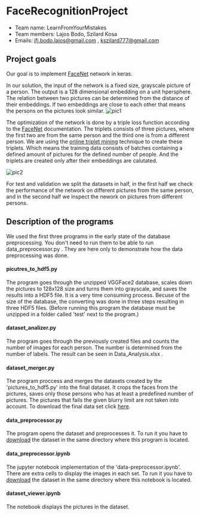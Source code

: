# FaceRecognitionProject
- Team name: LearnFromYourMistakes
- Team members: Lajos Bodo, Szilard Kosa
- Emails: ifj.bodo.lajos@gmail.com , kszilard777@gmail.com

## Project goals

Our goal is to implement [FaceNet](https://arxiv.org/abs/1503.03832) network in keras. 

In our solution, the input of the network is a fixed size, grayscale picture of a person. The output is a 128 dimensional embedding on a unit hpersphere. The relation between two pictures can be determined from the distance of their embeddings. If two embeddings are close to each other that means the persons on the pictures look similar.
![pic1](https://encrypted-tbn0.gstatic.com/images?q=tbn:ANd9GcR2i21SzZWa41AQRl8W64vmcFJ6RknloSflSkN-DtYxtMAWoFSN)

The optimization of the network is done by a triple loss function according to the [FaceNet](https://arxiv.org/abs/1503.03832) documentation. The triplets consists of three pictures, where the first two are from the same person and the third one is from a different person. We are using the [online triplet mining](https://omoindrot.github.io/triplet-loss) technique to create these triplets. Which means the training data consists of batches containing a defined amount of pictures for the defined number of people. And the triplets are created only after their embeddings are calutated. 

![pic2](https://qph.fs.quoracdn.net/main-qimg-17cd47a61fa2e0472d569040aacdf2fc)

For test and validation we split the datasets in half, in the first half we check the performance of the network on different pictures from the same person, and in the second half we inspect the nework on pictures from different persons.

## Description of the programs

We used the first three programs in the early state of the database preprocessing. You don't need to run them to be able to run data_preprocessor.py . They are here only to demonstrate how the data preprocessing was done.
#### picutres_to_hdf5.py
The program goes through the unzipped VGGFace2 database, scales down the pictures to 128x128 size and turns them into grayscale, and saves the results into a HDF5 file. It is a very time consuming process. Becuse of the size of the database, the converting was done in three steps resulting in three HDF5 files. (Before running this program the database must be unzipped in a folder called 'test' next to the program.)
#### dataset_analizer.py
The program goes through the previously created files and counts the number of images for each person. The number is determined from the number of labels. The result can be seen in Data_Analysis.xlsx .
#### dataset_merger.py
The program proccess and merges the datasets created by the 'pictures_to_hdf5.py' into the final dataset. It crops the faces from the pictures, saves only those persons who has at least a predefined number of pictures. The pictures that fails the given blurry limit are not taken into account. To download the final data set click [here](https://drive.google.com/drive/folders/17J0BbO4FZ3EHOnPXdc-9_iJDYND8Hs8v?usp=sharing).
#### data_preprocessor.py
The program opens the dataset and preprocesses it. To run it you have to [download](https://drive.google.com/drive/folders/17J0BbO4FZ3EHOnPXdc-9_iJDYND8Hs8v?usp=sharing) the dataset in the same directory where this program is located.
#### data_preprocessor.ipynb
The jupyter notebook implementation of the 'data-preprocessor.ipynb'. There are extra cells to display the images in each set.  To run it you have to [download](https://drive.google.com/drive/folders/17J0BbO4FZ3EHOnPXdc-9_iJDYND8Hs8v?usp=sharing) the dataset in the same directory where this notebook is located.
#### dataset_viewer.ipynb
The notebook displays the pictures in the dataset.

